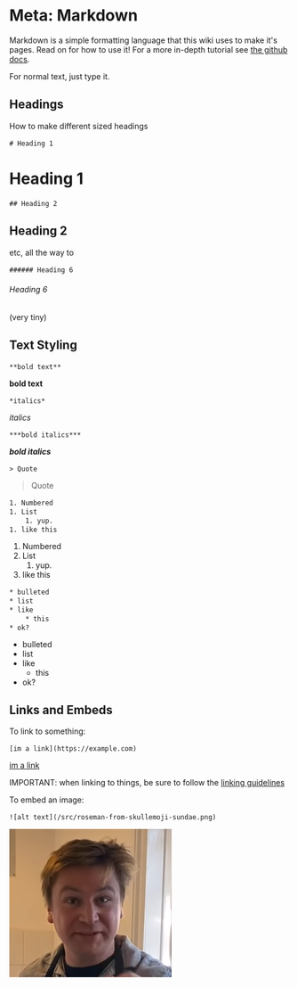 # Meta: Markdown
Markdown is a simple formatting language that this wiki uses to make it's pages. Read on for how to use it! For a more in-depth tutorial see [the github docs](https://docs.github.com/en/get-started/writing-on-github/getting-started-with-writing-and-formatting-on-github/basic-writing-and-formatting-syntax).

For normal text, just type it.

## Headings

How to make different sized headings

```
# Heading 1
```

# Heading 1

```
## Heading 2
```

## Heading 2

etc, all the way to

```
###### Heading 6
```

###### Heading 6
(very tiny)

## Text Styling

```
**bold text**
```

**bold text**

```
*italics*
```

*italics*

```
***bold italics***
```

***bold italics***

```
> Quote
```

> Quote

```
1. Numbered
1. List
    1. yup.
1. like this
```

1. Numbered
1. List
    1. yup.
1. like this

```
* bulleted
* list
* like
    * this
* ok?
```

* bulleted
* list
* like
    * this
* ok?


## Links and Embeds

To link to something:

```
[im a link](https://example.com)
```

[im a link](https://example.com)

IMPORTANT: when linking to things, be sure to follow the [linking guidelines](guidelines#linking-to-other-pages)

To embed an image:

```
![alt text](/src/roseman-from-skullemoji-sundae.png)
```

![alt text](/src/roseman-from-skullemoji-sundae.png)



